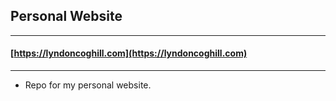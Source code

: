 ## Personal Website
---
#### [https://lyndoncoghill.com](https://lyndoncoghill.com)
---

- Repo for my personal website.
